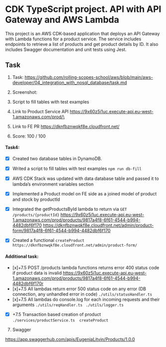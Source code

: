 #  CDK TypeScript project. API with API Gateway and AWS Lambda

This project is an AWS CDK-based application that deploys an API Gateway with Lambda functions for a product service. The service includes endpoints to retrieve a list of products and get product details by ID. It also includes Swagger documentation and unit tests using Jest.

## Task
1. Task: https://github.com/rolling-scopes-school/aws/blob/main/aws-developer/04_integration_with_nosql_database/task.md

2. Screenshot:

3. Script to fill tables with test examples


4. Link to Product Service API https://9x60z5i1uc.execute-api.eu-west-1.amazonaws.com/prod/\

5. Link to FE PR
https://dknfbznwqkf8e.cloudfront.net/



6.  Score: 100 / 100
#### Task4:
- [x] Created two database tables in DynamoDB.
- [x] Writed a script to fill tables with test examples
```npm run db-fill```
- [x] AWS CDK Stack was updated with data database table and passed it to lambda’s environment variables section
- [x] Implemented a Product model on FE side as a joined model of product and stock by productId
- [x] Integrated the getProductsById lambda to return via ```GET /products/{productId}```
https://9x60z5i1uc.execute-api.eu-west-1.amazonaws.com/prod/products/9817a4f8-6f61-4544-b994-4482dbf6f170
https://dknfbznwqkf8e.cloudfront.net/admin/product-form/9817a4f8-6f61-4544-b994-4482dbf6f170


- [x] Created a functional  ```createProduct```
```https://dknfbznwqkf8e.cloudfront.net/admin/product-form/```

#### Additional task:
- [x]+7.5 POST /products lambda functions returns error 400 status code if product data is invalid
https://9x60z5i1uc.execute-api.eu-west-1.amazonaws.com/prod/products/9817a4f8-6f61-4544-b994-4482dbf6f170r
- [x]+7.5 All lambdas return error 500 status code on any error (DB connection, any unhandled error in code)
```./utils/statusHandler.ts```
- [x]+7.5 All lambdas do console.log for each incoming requests and their arguments
```./utils/reqHandler.ts ```
```./utils/logger.ts ```
- [x] +7.5 Transaction based creation of product
```./services/productService.ts  createProduct ```
7. Swagger

https://app.swaggerhub.com/apis/EugeniaLitvin/Products/1.0.0